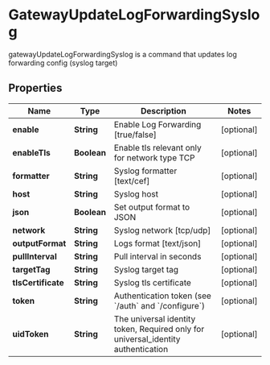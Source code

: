 

# GatewayUpdateLogForwardingSyslog

gatewayUpdateLogForwardingSyslog is a command that updates log forwarding config (syslog target)

## Properties

| Name | Type | Description | Notes |
|------------ | ------------- | ------------- | -------------|
|**enable** | **String** | Enable Log Forwarding [true/false] |  [optional] |
|**enableTls** | **Boolean** | Enable tls relevant only for network type TCP |  [optional] |
|**formatter** | **String** | Syslog formatter [text/cef] |  [optional] |
|**host** | **String** | Syslog host |  [optional] |
|**json** | **Boolean** | Set output format to JSON |  [optional] |
|**network** | **String** | Syslog network [tcp/udp] |  [optional] |
|**outputFormat** | **String** | Logs format [text/json] |  [optional] |
|**pullInterval** | **String** | Pull interval in seconds |  [optional] |
|**targetTag** | **String** | Syslog target tag |  [optional] |
|**tlsCertificate** | **String** | Syslog tls certificate |  [optional] |
|**token** | **String** | Authentication token (see &#x60;/auth&#x60; and &#x60;/configure&#x60;) |  [optional] |
|**uidToken** | **String** | The universal identity token, Required only for universal_identity authentication |  [optional] |



